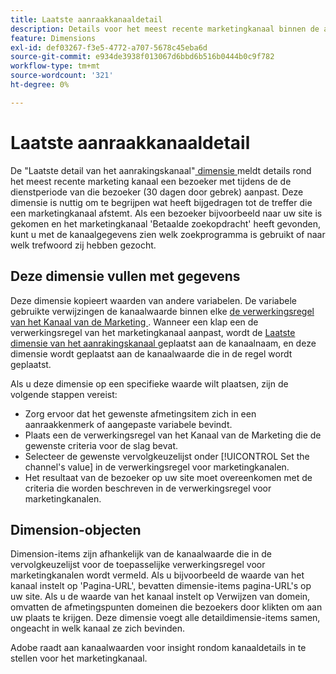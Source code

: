 ```yaml
---
title: Laatste aanraakkanaaldetail
description: Details voor het meest recente marketingkanaal binnen de afloop van de betrokkenheid van de bezoeker.
feature: Dimensions
exl-id: def03267-f3e5-4772-a707-5678c45eba6d
source-git-commit: e934de3938f013067d6bbd6b516b0444b0c9f782
workflow-type: tm+mt
source-wordcount: '321'
ht-degree: 0%

---
```


# Laatste aanraakkanaaldetail

De &quot;Laatste detail van het aanrakingskanaal&quot;[ dimensie ](overview.md) meldt details rond het meest recente marketing kanaal een bezoeker met tijdens de de dienstperiode van die bezoeker (30 dagen door gebrek) aanpast. Deze dimensie is nuttig om te begrijpen wat heeft bijgedragen tot de treffer die een marketingkanaal afstemt. Als een bezoeker bijvoorbeeld naar uw site is gekomen en het marketingkanaal &#39;Betaalde zoekopdracht&#39; heeft gevonden, kunt u met de kanaalgegevens zien welk zoekprogramma is gebruikt of naar welk trefwoord zij hebben gezocht.

## Deze dimensie vullen met gegevens

Deze dimensie kopieert waarden van andere variabelen. De variabele gebruikte verwijzingen de kanaalwaarde binnen elke [ de verwerkingsregel van het Kanaal van de Marketing ](/help/admin/tools/manage-rs/edit-settings/marketing-channels/mc-proc-rules.md). Wanneer een klap een de verwerkingsregel van het marketingkanaal aanpast, wordt de [ Laatste dimensie van het aanrakingskanaal ](last-touch-channel.md) geplaatst aan de kanaalnaam, en deze dimensie wordt geplaatst aan de kanaalwaarde die in de regel wordt geplaatst.

Als u deze dimensie op een specifieke waarde wilt plaatsen, zijn de volgende stappen vereist:

* Zorg ervoor dat het gewenste afmetingsitem zich in een aanraakkenmerk of aangepaste variabele bevindt.
* Plaats een de verwerkingsregel van het Kanaal van de Marketing die de gewenste criteria voor de slag bevat.
* Selecteer de gewenste vervolgkeuzelijst onder [!UICONTROL Set the channel's value] in de verwerkingsregel voor marketingkanalen.
* Het resultaat van de bezoeker op uw site moet overeenkomen met de criteria die worden beschreven in de verwerkingsregel voor marketingkanalen.

## Dimension-objecten

Dimension-items zijn afhankelijk van de kanaalwaarde die in de vervolgkeuzelijst voor de toepasselijke verwerkingsregel voor marketingkanalen wordt vermeld. Als u bijvoorbeeld de waarde van het kanaal instelt op &#39;Pagina-URL&#39;, bevatten dimensie-items pagina-URL&#39;s op uw site. Als u de waarde van het kanaal instelt op Verwijzen van domein, omvatten de afmetingspunten domeinen die bezoekers door klikten om aan uw plaats te krijgen. Deze dimensie voegt alle detaildimensie-items samen, ongeacht in welk kanaal ze zich bevinden.

Adobe raadt aan kanaalwaarden voor insight rondom kanaaldetails in te stellen voor het marketingkanaal.

